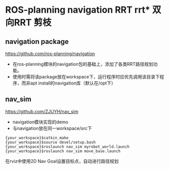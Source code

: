 # ROS-planning navigation RRT rrt* 双向RRT 剪枝

## navigation package
https://github.com/ros-planning/navigation

- 在ros-planning模块的navigation包的基础上，添加了各类RRT路径规划功能。
- 使用时需将该package放在workspace下，运行程序时应优先调用该目录下程序，而非apt install的navigation库（默认在/opt下）

## nav_sim
https://github.com/ZJUYH/nav_sim

- navigation模块实现的demo
- 与navigation放在同一workspace/src下

~~~
{your_workspace}$catkin_make
{your_workspace}$source devel/setup.bash
{your_workspace}$roslaunch nav_sim myrobot_world.launch
{your_workspace}$roslaunch nav_sim move_base.launch
~~~
在rviz中使用2D Nav Goal设置目标点，自动进行路径规划